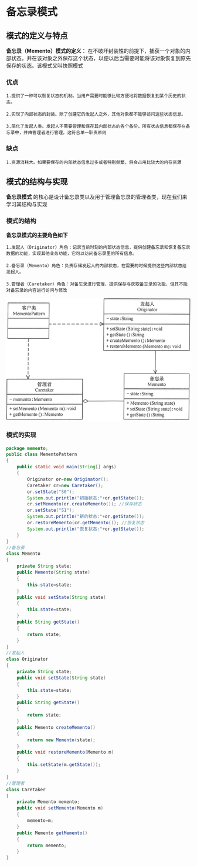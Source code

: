 # 备忘录模式
## 模式的定义与特点
**备忘录（Memento）模式的定义：** 在不破坏封装性的前提下，捕获一个对象的内部状态，并在该对象之外保存这个状态，以便以后当需要时能将该对象恢复到原先保存的状态。该模式又叫快照模式  
### 优点
    
    1.提供了一种可以恢复状态的机制。当用户需要时能够比较方便地将数据恢复到某个历史的状态。
    
    2.实现了内部状态的封装。除了创建它的发起人之外，其他对象都不能够访问这些状态信息。
    
    3.简化了发起人类。发起人不需要管理和保存其内部状态的各个备份，所有状态信息都保存在备忘录中，并由管理者进行管理，这符合单一职责原则
### 缺点
    1.资源消耗大。如果要保存的内部状态信息过多或者特别频繁，将会占用比较大的内存资源
## 模式的结构与实现
**备忘录模式** 的核心是设计备忘录类以及用于管理备忘录的管理者类，现在我们来学习其结构与实现
### 模式的结构
**备忘录模式的主要角色如下**  
    
    1.发起人（Originator）角色：记录当前时刻的内部状态信息，提供创建备忘录和恢复备忘录数据的功能，实现其他业务功能，它可以访问备忘录里的所有信息。
    
    2.备忘录（Memento）角色：负责存储发起人的内部状态，在需要的时候提供这些内部状态给发起人。
    
    3.管理者（Caretaker）角色：对备忘录进行管理，提供保存与获取备忘录的功能，但其不能对备忘录的内容进行访问与修改
![备忘录模式结构图](image/备忘录模式/1.gif)
### 模式的实现
```java
package memento;
public class MementoPattern
{
    public static void main(String[] args)
    {
        Originator or=new Originator();
        Caretaker cr=new Caretaker();       
        or.setState("S0"); 
        System.out.println("初始状态:"+or.getState());           
        cr.setMemento(or.createMemento()); //保存状态      
        or.setState("S1"); 
        System.out.println("新的状态:"+or.getState());        
        or.restoreMemento(cr.getMemento()); //恢复状态
        System.out.println("恢复状态:"+or.getState());
    }
}
//备忘录
class Memento
{ 
    private String state; 
    public Memento(String state)
    { 
        this.state=state; 
    }     
    public void setState(String state)
    { 
        this.state=state; 
    }
    public String getState()
    { 
        return state; 
    }
}
//发起人
class Originator
{ 
    private String state;     
    public void setState(String state)
    { 
        this.state=state; 
    }
    public String getState()
    { 
        return state; 
    }
    public Memento createMemento()
    { 
        return new Memento(state); 
    } 
    public void restoreMemento(Memento m)
    { 
        this.setState(m.getState()); 
    } 
}
//管理者
class Caretaker
{ 
    private Memento memento;       
    public void setMemento(Memento m)
    { 
        memento=m; 
    }
    public Memento getMemento()
    { 
        return memento; 
    }
}
```
